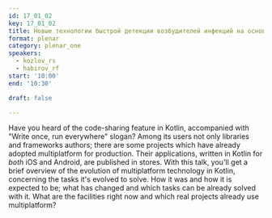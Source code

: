 ```yaml
---
id: 17_01_02
key: 17_01_02
title: Новые технологии быстрой детекции возбудителей инфекций на основе искусственного интеллекта
format: plenar
category: plenar_one
speakers:
  - kozlov_rs
  - habirov_rf
start: '10:00'
end: '10:30'

draft: false

---
```

Have you heard of the code-sharing feature in Kotlin, accompanied with "Write once, run everywhere" slogan? Among its users not only libraries and frameworks authors; there are some projects which have already adopted multiplatform for production. Their applications, written in Kotlin for *both* iOS and Android, are published in stores. 
With this talk, you'll get a brief overview of the evolution of multiplatform technology in Kotlin, concerning the tasks it's evolved to solve. How it was and how it is expected to be; what has changed and which tasks can be already solved with it. What are the facilities right now and which real projects already use multiplatform?